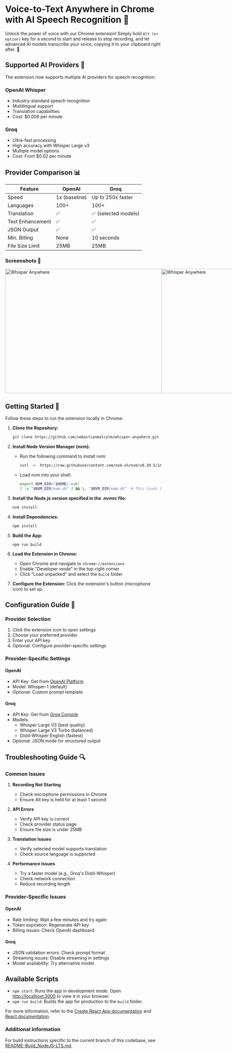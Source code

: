 # Voice-to-Text Anywhere in Chrome with AI Speech Recognition 🚀

Unlock the power of voice with our Chrome extension! Simply hold `Alt (or option)` key for a second to start and release to stop recording, and let advanced AI models transcribe your voice, copying it to your clipboard right after. 🎉

## Supported AI Providers 🤖

The extension now supports multiple AI providers for speech recognition:

### OpenAI Whisper
- Industry-standard speech recognition
- Multilingual support
- Translation capabilities
- Cost: $0.006 per minute

### Groq
- Ultra-fast processing
- High accuracy with Whisper Large v3
- Multiple model options
- Cost: From $0.02 per minute

## Provider Comparison 📊

| Feature | OpenAI | Groq |
|---------|--------|------|
| Speed | 1x (baseline) | Up to 250x faster |
| Languages | 100+ | 100+ |
| Translation | ✅ | ✅ (selected models) |
| Text Enhancement | ✅ | ✅ |
| JSON Output | ✅ | ✅ |
| Min. Billing | None | 10 seconds |
| File Size Limit | 25MB | 25MB |

### Screenshots 📸

<div style="display: flex;">
    <img src="./screenshots/1.png" width="640" height="400" alt="Whisper Anywhere" style="flex: 1;">
    <img src="./screenshots/2.png" width="640" height="400" alt="Whisper Anywhere" style="flex: 1;">
    <img src="./screenshots/3.png" width="640" height="400" alt="Whisper Anywhere" style="flex: 1;">
    <img src="./screenshots/4.png" width="640" height="400" alt="Whisper Anywhere" style="flex: 1;">
</div>

## Getting Started 🔧

Follow these steps to run the extension locally in Chrome:

1. **Clone the Repository:**  
   ```sh
   git clone https://github.com/sebastianmalcolm/whisper-anywhere.git
   ```
2. **Install Node Version Manager (nvm):**
   - Run the following command to install nvm:
     ```bash
     curl -o- https://raw.githubusercontent.com/nvm-sh/nvm/v0.39.5/install.sh | bash
     ```
   - Load nvm into your shell:
     ```bash
     export NVM_DIR="$HOME/.nvm"
     [ -s "$NVM_DIR/nvm.sh" ] && \. "$NVM_DIR/nvm.sh"  # This loads nvm
     ```

3. **Install the Node.js version specified in the .nvmrc file:**
   ```bash
   nvm install
   ```

4. **Install Dependencies:**  
   ```sh
   npm install  
   ```
5. **Build the App:**  
   ```sh
   npm run build
   ```
6. **Load the Extension in Chrome:**  
   - Open Chrome and navigate to `chrome://extensions`  
   - Enable "Developer mode" in the top-right corner  
   - Click "Load unpacked" and select the `build` folder
7. **Configure the Extension:** Click the extension's button (microphone icon) to set up.

## Configuration Guide 🔧

### Provider Selection
1. Click the extension icon to open settings
2. Choose your preferred provider
3. Enter your API key
4. Optional: Configure provider-specific settings

### Provider-Specific Settings

#### OpenAI
- API Key: Get from [OpenAI Platform](https://platform.openai.com)
- Model: Whisper-1 (default)
- Optional: Custom prompt template

#### Groq
- API Key: Get from [Groq Console](https://console.groq.com)
- Models:
  - Whisper Large V3 (best quality)
  - Whisper Large V3 Turbo (balanced)
  - Distil-Whisper English (fastest)
- Optional: JSON mode for structured output

## Troubleshooting Guide 🔍

### Common Issues

1. **Recording Not Starting**
   - Check microphone permissions in Chrome
   - Ensure Alt key is held for at least 1 second

2. **API Errors**
   - Verify API key is correct
   - Check provider status page
   - Ensure file size is under 25MB

3. **Translation Issues**
   - Verify selected model supports translation
   - Check source language is supported

4. **Performance Issues**
   - Try a faster model (e.g., Groq's Distil-Whisper)
   - Check network connection
   - Reduce recording length

### Provider-Specific Issues

#### OpenAI
- Rate limiting: Wait a few minutes and try again
- Token expiration: Regenerate API key
- Billing issues: Check OpenAI dashboard

#### Groq
- JSON validation errors: Check prompt format
- Streaming issues: Disable streaming in settings
- Model availability: Try alternative model

## Available Scripts

- `npm start`: Runs the app in development mode. Open [http://localhost:3000](http://localhost:3000) to view it in your browser.
- `npm run build`: Builds the app for production to the `build` folder.

For more information, refer to the [Create React App documentation](https://create-react-app.dev/docs/getting-started/) and [React documentation](https://facebook.github.io/create-react-app/docs/getting-started).

### Additional Information
For build instructions specific to the current branch of this codebase, see [README-Build_NodeJS-LTS.md](README-Build_NodeJS-LTS.md).
